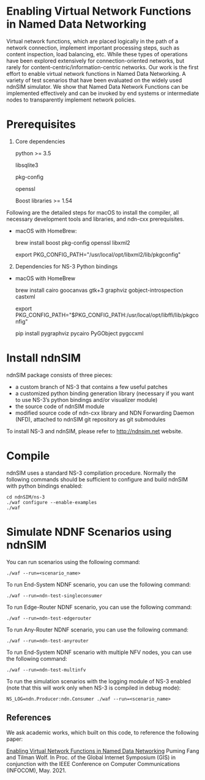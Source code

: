 # Enabling Virtual Network Functions in Named Data Networking
Virtual network functions, which are placed logically in the path of a network connection, implement important processing steps, such as content inspection, load balancing, etc. While these types of operations have been explored extensively for connection-oriented networks, but rarely for content-centric/information-centric networks. Our work is the first effort to enable virtual network functions in Named Data Networking. A variety of test scenarios that have been evaluated on the widely used ndnSIM simulator. We show that Named Data Network Functions can be implemented effectively and can be invoked by end systems or intermediate nodes to transparently implement network policies.


Prerequisites
=============
1. Core dependencies

    python >= 3.5

    libsqlite3

    pkg-config

    openssl

    Boost libraries >= 1.54


Following are the detailed steps for macOS to install the compiler, all necessary development tools and libraries, and ndn-cxx prerequisites.

* macOS with HomeBrew:
   
    brew install boost pkg-config openssl libxml2
  
    export PKG_CONFIG_PATH="/usr/local/opt/libxml2/lib/pkgconfig"  


2. Dependencies for NS-3 Python bindings

* macOS with HomeBrew

    brew install cairo goocanvas gtk+3 graphviz gobject-introspection castxml

    export PKG_CONFIG_PATH="$PKG_CONFIG_PATH:/usr/local/opt/libffi/lib/pkgconfig"  

    pip install pygraphviz pycairo PyGObject pygccxml




Install ndnSIM
==============
ndnSIM package consists of three pieces:

* a custom branch of NS-3 that contains a few useful patches
* a customized python binding generation library (necessary if you want to use NS-3’s python bindings and/or visualizer module)
* the source code of ndnSIM module
* modified source code of ndn-cxx library and NDN Forwarding Daemon (NFD), attached to ndnSIM git repository as git submodules

To install NS-3 and ndnSIM, please refer to http://ndnsim.net website.


Compile
=========

ndnSIM uses a standard NS-3 compilation procedure. Normally the following commands should be sufficient to configure and build ndnSIM with python bindings enabled:

    cd ndnSIM/ns-3
    ./waf configure --enable-examples
    ./waf


Simulate NDNF Scenarios using ndnSIM
===================================

You can run scenarios using the following command:

    ./waf --run=<scenario_name>

 To run End-System NDNF scenario, you can use the following command:
 
    ./waf --run=ndn-test-singleconsumer
    
 To run Edge-Router NDNF scenario, you can use the following command: 
   
    ./waf --run=ndn-test-edgerouter
    
 To run Any-Router NDNF scenario, you can use the following command: 
   
    ./waf --run=ndn-test-anyrouter
    
 To run End-System NDNF scenario with multiple NFV nodes, you can use the following command:   
 
    ./waf --run=ndn-test-multinfv
    
 To run the simulation scenarios with the logging module of NS-3 enabled (note that this will work only when NS-3 is compiled in debug mode): 
  
    NS_LOG=ndn.Producer:ndn.Consumer ./waf --run=<scenario_name>
  

## References

We ask academic works, which built on this code, to reference the following paper:

[Enabling Virtual Network Functions in Named Data Networking](https://ieeexplore.ieee.org/document/9484495)
Puming Fang and Tilman Wolf. In Proc. of the Global Internet Symposium (GIS) in conjunction with the IEEE Conference on Computer Communications (INFOCOM), May. 2021.
